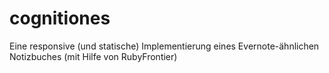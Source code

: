 # cognitiones

Eine responsive (und statische) Implementierung eines Evernote-ähnlichen Notizbuches (mit Hilfe von RubyFrontier)
